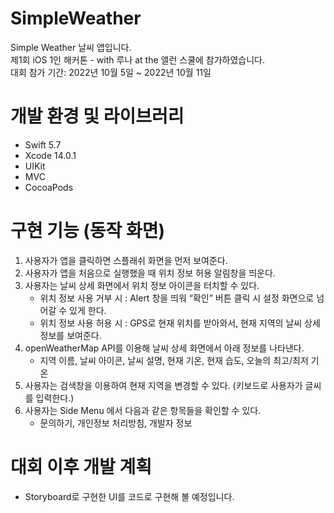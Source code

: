 # SimpleWeather

Simple Weather 날씨 앱입니다.  
제1회 iOS 1인 해커톤 - with 루나 at the 앨런 스쿨에 참가하였습니다.  
대회 참가 기간: 2022년 10월 5일 ~ 2022년 10월 11일  
  
    
    

개발 환경 및 라이브러리
=========
* Swift 5.7
* Xcode 14.0.1
* UIKit
* MVC 
* CocoaPods



구현 기능 (동작 화면)
=========
1. 사용자가 앱을 클릭하면 스플래쉬 화면을 먼저 보여준다.
2. 사용자가 앱을 처음으로 실행했을 때 위치 정보 허용 알림창을 띄운다.
3. 사용자는 날씨 상세 화면에서 위치 정보 아이콘을 터치할 수 있다.
	*   위치 정보 사용 거부 시 : Alert 창을 띄워 “확인” 버튼 클릭 시 설정 화면으로 넘어갈 수 있게 한다.
	*  위치 정보 사용 허용 시 : GPS로 현재 위치를 받아와서, 현재 지역의 날씨 상세 정보를 보여준다.
4. openWeatherMap API를 이용해 날씨 상세 화면에서 아래 정보를 나타낸다.
	*  지역 이름, 날씨 아이콘, 날씨 설명, 현재 기온, 현재 습도, 오늘의 최고/최저 기온
5. 사용자는 검색창을 이용하여 현재 지역을 변경할 수 있다. (키보드로 사용자가 글씨를 입력한다.)
6. 사용자는 Side Menu 에서 다음과 같은 항목들을 확인할 수 있다.
	* 문의하기, 개인정보 처리방침, 개발자 정보



대회 이후 개발 계획
=========
- Storyboard로 구현한 UI를 코드로 구현해 볼 예정입니다. 

